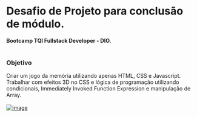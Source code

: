 # Desafio de Projeto para conclusão de módulo.
**Bootcamp TQI Fullstack Developer - DIO**.<br><br>
### Objetivo
Criar um jogo da memória utilizando apenas HTML, CSS e Javascript. <br>Trabalhar com efeitos 3D no CSS e lógica de programação utilizando condicionais, Immediately Invoked Function Expression e manipulação de Array.<br><br>
<a href="https://conceicao-peres.github.io/jogo-da-memoria/" target="_blank"> 
![image](https://user-images.githubusercontent.com/73192544/195856616-5676d665-a631-482b-86eb-026f9d92f797.png#vitrinedev)
<a href="https://conceicao-peres.github.io/jogo-da-memoria/" target="_blank"></a> 
